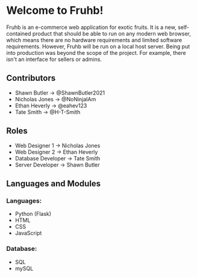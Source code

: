 # Welcome to Fruhb!
  Fruhb is an e-commerce web application for exotic fruits. It is a new, self-contained product that should be able to run on any modern web browser, which means there are no hardware requirements and limited software requirements. However, Fruhb will be run on a local host server. Being put into production was beyond the scope of the project. For example, there isn't an interface for sellers or admins. 

## Contributors
* Shawn Butler -> @ShawnButler2021
* Nicholas Jones -> @NoNinjaIAm
* Ethan Heverly -> @eahev123
* Tate Smith -> @H-T-Smith

## Roles
* Web Designer 1 -> Nicholas Jones
* Web Designer 2 -> Ethan Heverly
* Database Developer -> Tate Smith
* Server Developer -> Shawn Butler

## Languages and Modules
### Languages: 
* Python (Flask)
* HTML
* CSS
* JavaScript

### Database: 
* SQL
* mySQL
